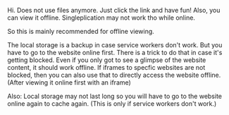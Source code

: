 Hi. Does not use files anymore. Just click the link and have fun!
Also, you can view it offline. Singleplication may not work tho while online.

So this is mainly recommended for offline viewing.

The local storage is a backup in case service workers don't work. But you have to go to the website online first. There is a trick to do that in case it's getting blocked. Even if you only got to see a glimpse of the website content, it should work offline. If iframes to specfic websites are not blocked, then you can also use that to directly access the website offline. (After viewing it online first with an iframe)

Also: Local storage may not last long so you will have to go to the website online again to cache again. (This is only if service workers don't work.)
